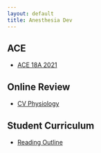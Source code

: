 ```yaml
---
layout: default
title: Anesthesia Dev
---
```

## ACE

* [ACE 18A 2021](./ace/18A_2021.md)

## Online Review
* [CV Physiology](./physiology/Cardiovascular_PhysPharm.md)

## Student Curriculum

* [Reading Outline](./students/curriculum.md)